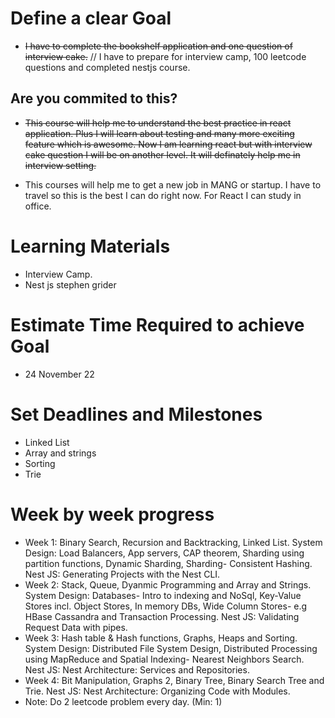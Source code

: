 # Define a clear Goal

- ~~I have to complete the bookshelf application and one question of interview cake.~~ // I have to prepare for interview camp, 100 leetcode questions and completed nestjs course.

## Are you commited to this?

- ~~This course will help me to understand the best practice in react application. Plus I will learn about testing and many more exciting feature which is awesome. Now I am learning react but with interview cake question I will be on another level. It will definately help me in interview setting.~~

- This courses will help me to get a new job in MANG or startup. I have to travel so this is the best I can do right now. For React I can study in office.

# Learning Materials

- Interview Camp.
- Nest js stephen grider

# Estimate Time Required to achieve Goal

- 24 November 22

# Set Deadlines and Milestones

- Linked List
- Array and strings
- Sorting
- Trie

# Week by week progress

- Week 1: Binary Search, Recursion and Backtracking, Linked List. System Design: Load Balancers, App servers, CAP theorem, Sharding using partition functions, Dynamic Sharding, Sharding- Consistent Hashing. Nest JS: Generating Projects with the Nest CLI.
- Week 2: Stack, Queue, Dyanmic Programming and Array and Strings. System Design: Databases- Intro to indexing and NoSql, Key-Value Stores incl. Object Stores, In memory DBs, Wide Column Stores- e.g HBase Cassandra and Transaction Processing. Nest JS: Validating Request Data with pipes.
- Week 3: Hash table & Hash functions, Graphs, Heaps and Sorting. System Design: Distributed File System Design, Distributed Processing using MapReduce and Spatial Indexing- Nearest Neighbors Search. Nest JS: Nest Architecture: Services and Repositories.
- Week 4: Bit Manipulation, Graphs 2, Binary Tree, Binary Search Tree and Trie. Nest JS: Nest Architecture: Organizing Code with Modules.
- Note: Do 2 leetcode problem every day. (Min: 1)
